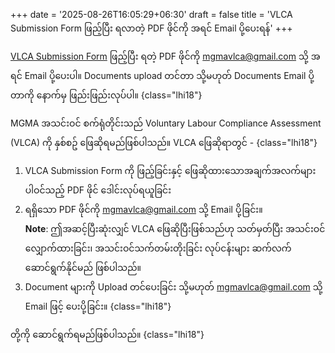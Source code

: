 +++
date = '2025-08-26T16:05:29+06:30'
draft = false
title = 'VLCA Submission Form ဖြည့်ပြီး ရလာတဲ့ PDF ဖိုင်ကို အရင် Email ပို့ပေးရန်'
+++

[VLCA Submission Form](/form/) ဖြည့်ပြီး ရတဲ့ PDF ဖိုင်ကို mgmavlca@gmail.com သို့ အရင် Email ပို့ပေးပါ။ Documents upload တင်တာ သို့မဟုတ် Documents Email ပို့တာကို နောက်မှ ဖြည်းဖြည်းလုပ်ပါ။
{class="lhi18"}

MGMA အသင်းဝင် စက်ရုံတိုင်းသည် Voluntary Labour Compliance Assessment (VLCA) ကို နှစ်စဥ် ဖြေဆိုရမည်ဖြစ်ပါသည်။ VLCA ဖြေဆိုရာတွင် -
{class="lhi18"}

1. VLCA Submission Form ကို ဖြည့်ခြင်းနှင့် ဖြေဆိုထားသောအချက်အလက်များပါဝင်သည့် PDF ဖိုင် ဒေါင်းလုပ်ရယူခြင်း
2. ရရှိသော PDF ဖိုင်ကို mgmavlca@gmail.com သို့ Email ပို့ခြင်း။  
**Note**: ဤအဆင့်ပြီးဆုံးလျှင် VLCA ဖြေဆိုပြီးဖြစ်သည်ဟု သတ်မှတ်ပြီး အသင်းဝင်လျှောက်ထားခြင်း၊ အသင်းဝင်သက်တမ်းတိုးခြင်း လုပ်ငန်းများ ဆက်လက်ဆောင်ရွက်နိုင်မည် ဖြစ်ပါသည်။
3. Document များကို Upload တင်ပေးခြင်း သို့မဟုတ် mgmavlca@gmail.com သို့ Email ဖြင့် ပေးပို့ခြင်း။
{class="lhi18"}

တို့ကို ဆောင်ရွက်ရမည်ဖြစ်ပါသည်။
{class="lhi18"}
